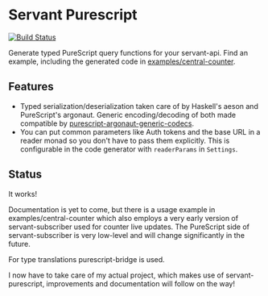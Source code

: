 Servant Purescript
==================

[![Build Status](https://travis-ci.org/eskimor/servant-purescript.svg?branch=master)](https://travis-ci.org/eskimor/servant-purescript)

Generate typed PureScript query functions for your servant-api. Find an example, including
the generated code in [examples/central-counter](https://github.com/eskimor/servant-purescript/tree/master/examples/central-counter).

## Features

 - Typed serialization/deserialization taken care of by Haskell's aeson and PureScript's argonaut.
   Generic encoding/decoding of both made compatible by 
   [purescript-argonaut-generic-codecs](https://github.com/eskimor/purescript-argonaut-generic-codecs/blob/purescript-argonaut-generic-codec/src/Data/Argonaut/Generic/Aeson.purs).
 - You can put common parameters like Auth tokens and the base URL in a reader monad so you don't
   have to pass them explicitly. This is configurable in the code generator with `readerParams` in `Settings`.

## Status

It works!

Documentation is yet to come, but there is a usage example in examples/central-counter
which also employs a very early version of servant-subscriber
used for counter live updates.
The PureScript side of servant-subscriber is very low-level and will
change significantly in the future.

For type translations purescript-bridge is used.

I now have to take care of my actual project, which makes use of servant-purescript,
improvements and documentation will follow on the way!
